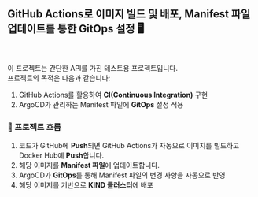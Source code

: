 ## GitHub Actions로 이미지 빌드 및 배포, Manifest 파일 업데이트를 통한 GitOps 설정 🖥
<br>

이 프로젝트는 간단한 API를 가진 테스트용 프로젝트입니다. <br> 
프로젝트의 목적은 다음과 같습니다:
1. GitHub Actions를 활용하여 **CI(Continuous Integration)** 구현
2. ArgoCD가 관리하는 Manifest 파일에 **GitOps** 설정 적용

### 🔄 프로젝트 흐름
1. 코드가 GitHub에 **Push**되면 GitHub Actions가 자동으로 이미지를 빌드하고 Docker Hub에 **Push**합니다.
2. 해당 이미지를 **Manifest 파일**에 업데이트합니다.
3. ArgoCD가 **GitOps**를 통해 Manifest 파일의 변경 사항을 자동으로 반영
4. 해당 이미지를 기반으로 **KIND 클러스터**에 배포
